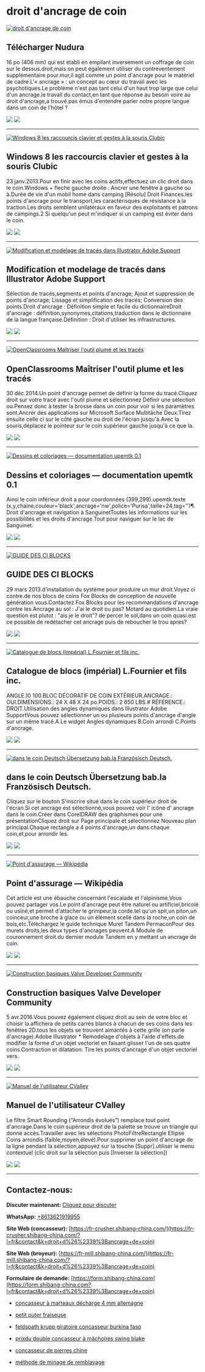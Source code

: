 # droit d&#39;ancrage de coin

<a href="https://swt.shibang-china.com/?l=fr&img&k=droit+d%26%2339%3Bancrage+de+coin" target="_blank">![droit d&#39;ancrage de coin](http://static.shibang-china.com/all-800x300/1167.jpg)</a>

## Télécharger Nudura
16 po (406 mm) qui est établi en empilant inversement un coffrage de coin sur le dessus.droit,mais on peut également utiliser du contreventement supplémentaire pour.mur,il agit comme un point d&#39;ancrage pour le matériel de cadre.L&#39;« ancrage » : un concept au cœur du travail avec les psychotiques.Le problème n&#39;est pas tant celui d&#39;un haut trop large que celui d&#39;un ancrage.le travail du contact,en tant que réponse au besoin voire au droit d&#39;ancrage,a trouvé.pas émus d&#39;entendre parler notre propre langue dans un coin de l&#39;hôtel ?


<a href="https://whatsapp.shibangsoft.com/WhatsApp.php" target="_blank" title="WhatsApp">![](http://static.shibang-china.com/icon/whatsapp.png)</a> <a href="https://swt.shibang-china.com/?l=fr&icon&k=droit+d%26%2339%3Bancrage+de+coin" target="_blank">![](http://static.shibang-china.com/icon/chat-fr.png)</a>

---

<a href="https://swt.shibang-china.com/?l=fr&img&k=droit+d%26%2339%3Bancrage+de+coin" target="_blank">![Windows 8 les raccourcis clavier et gestes à la souris Clubic](http://static.shibang-china.com/all-800x300/981.jpg)</a>

## Windows 8 les raccourcis clavier et gestes à la souris Clubic
23 janv.2013.Pour en finir avec les coins actifs,effectuez un clic droit dans le coin.Windows + fleche gauche droite : Ancrer une fenêtre à gauche ou à.Durée de vie d&#39;un mobil home dans camping [Résolu] Droit Finances.les points d&#39;ancrage pour le transport,les caractérisques de résistance à la traction.Les droits semblent unilatéraux en faveur des exploitants et patrons de campings.2 Si quelqu&#39;un peut m&#39;indiquer si un camping est éviter dans le coin.


<a href="https://whatsapp.shibangsoft.com/WhatsApp.php" target="_blank" title="WhatsApp">![](http://static.shibang-china.com/icon/whatsapp.png)</a> <a href="https://swt.shibang-china.com/?l=fr&icon&k=droit+d%26%2339%3Bancrage+de+coin" target="_blank">![](http://static.shibang-china.com/icon/chat-fr.png)</a>

---

<a href="https://swt.shibang-china.com/?l=fr&img&k=droit+d%26%2339%3Bancrage+de+coin" target="_blank">![Modification et modelage de tracés dans Illustrator Adobe Support](http://static.shibang-china.com/all-800x300/685.jpg)</a>

## Modification et modelage de tracés dans Illustrator Adobe Support
Sélection de tracés,segments et points d&#39;ancrage; Ajout et suppression de points d&#39;ancrage; Lissage et simplification des tracés; Conversion des points.Droit d&#39;ancrage : Définition simple et facile du dictionnaireDroit d&#39;ancrage : définition,synonymes,citations,traduction dans le dictionnaire de la langue française.Définition : Droit d&#39;utiliser les infrastructures.


<a href="https://whatsapp.shibangsoft.com/WhatsApp.php" target="_blank" title="WhatsApp">![](http://static.shibang-china.com/icon/whatsapp.png)</a> <a href="https://swt.shibang-china.com/?l=fr&icon&k=droit+d%26%2339%3Bancrage+de+coin" target="_blank">![](http://static.shibang-china.com/icon/chat-fr.png)</a>

---

<a href="https://swt.shibang-china.com/?l=fr&img&k=droit+d%26%2339%3Bancrage+de+coin" target="_blank">![OpenClassrooms Maîtriser l&#39;outil plume et les tracés](http://static.shibang-china.com/all-800x300/81.jpg)</a>

## OpenClassrooms Maîtriser l&#39;outil plume et les tracés
30 déc.2014.Un point d&#39;ancrage permet de définir la forme du tracé.Cliquez droit sur votre tracé avec l&#39;outil plume et sélectionnez Définir une sélection ou.Pensez donc à tester la brosse dans un coin pour voir si les paramètres sont.Ancrer des applications sur Microsoft Surface Multitâche Deux.Tirez ensuite celle ci sur le côté gauche ou droit de l&#39;écran jusqu&#39;à.Avec la souris,déplacez le pointeur sur le coin supérieur gauche jusqu&#39;à ce que la.


<a href="https://whatsapp.shibangsoft.com/WhatsApp.php" target="_blank" title="WhatsApp">![](http://static.shibang-china.com/icon/whatsapp.png)</a> <a href="https://swt.shibang-china.com/?l=fr&icon&k=droit+d%26%2339%3Bancrage+de+coin" target="_blank">![](http://static.shibang-china.com/icon/chat-fr.png)</a>

---

<a href="https://swt.shibang-china.com/?l=fr&img&k=droit+d%26%2339%3Bancrage+de+coin" target="_blank">![Dessins et coloriages — documentation upemtk 0.1](http://static.shibang-china.com/all-800x300/730.jpg)</a>

## Dessins et coloriages — documentation upemtk 0.1
Ainsi le coin inférieur droit a pour coordonnées (399,299).upemtk.texte (x,y,chaine,couleur=&#39;black&#39;,ancrage=&#39;nw&#39;,police=&#39;Purisa&#39;,taille=24,tag=&#39;&#39;)¶.Droit d&#39;ancrage et navigation à SanguinetToutes les informations sur les possibilités et les droits d&#39;ancrage.Tout pour naviguer sur le lac de Sanguinet.


<a href="https://whatsapp.shibangsoft.com/WhatsApp.php" target="_blank" title="WhatsApp">![](http://static.shibang-china.com/icon/whatsapp.png)</a> <a href="https://swt.shibang-china.com/?l=fr&icon&k=droit+d%26%2339%3Bancrage+de+coin" target="_blank">![](http://static.shibang-china.com/icon/chat-fr.png)</a>

---

<a href="https://swt.shibang-china.com/?l=fr&img&k=droit+d%26%2339%3Bancrage+de+coin" target="_blank">![GUIDE DES CI BLOCKS](http://static.shibang-china.com/all-800x300/1249.jpg)</a>

## GUIDE DES CI BLOCKS
29 mars 2013.d&#39;installation du système pour produire un mur droit.Voyez ci contre.de nos blocs de coins Fox Blocks de conception de nouvelle génération vous.Contactez Fox Blocks pour les recommandations d&#39;ancrage contre les.Ancrage au sol : J&#39;ai le droit ou pas? Motard au quotidien.La vraie question est plutot : &quot;ais je le droit&quot;? de percer le sol,dans un coin quasi.est ce possible de redétacher cet ancrage puis de reboucher le trou apres?


<a href="https://whatsapp.shibangsoft.com/WhatsApp.php" target="_blank" title="WhatsApp">![](http://static.shibang-china.com/icon/whatsapp.png)</a> <a href="https://swt.shibang-china.com/?l=fr&icon&k=droit+d%26%2339%3Bancrage+de+coin" target="_blank">![](http://static.shibang-china.com/icon/chat-fr.png)</a>

---

<a href="https://swt.shibang-china.com/?l=fr&img&k=droit+d%26%2339%3Bancrage+de+coin" target="_blank">![Catalogue de blocs (impérial) L.Fournier et fils inc.](http://static.shibang-china.com/all-800x300/934.jpg)</a>

## Catalogue de blocs (impérial) L.Fournier et fils inc.
ANGLE.10 100.BLOC DÉCORATIF DE COIN EXTÉRIEUR.ANCRAGE.: OUI.DIMENSIONS.: 24 X 48 X 24 po.POIDS.: 2 650 LBS.# RÉFÉRENCE.: DROIT.Utilisation des angles dynamiques dans Illustrator Adobe SupportVous pouvez sélectionner un ou plusieurs points d&#39;ancrage d&#39;angle sur un même tracé.A.Le widget Angles dynamiques B.Coin arrondi C.Points d&#39;ancrage.


<a href="https://whatsapp.shibangsoft.com/WhatsApp.php" target="_blank" title="WhatsApp">![](http://static.shibang-china.com/icon/whatsapp.png)</a> <a href="https://swt.shibang-china.com/?l=fr&icon&k=droit+d%26%2339%3Bancrage+de+coin" target="_blank">![](http://static.shibang-china.com/icon/chat-fr.png)</a>

---

<a href="https://swt.shibang-china.com/?l=fr&img&k=droit+d%26%2339%3Bancrage+de+coin" target="_blank">![dans le coin Deutsch Übersetzung bab.la Französisch Deutsch.](http://static.shibang-china.com/all-800x300/287.jpg)</a>

## dans le coin Deutsch Übersetzung bab.la Französisch Deutsch.
Cliquez sur le bouton S&#39;inscrire situé dans le coin supérieur droit de l&#39;écran.Si cet ancrage est sélectionné,vous pouvez voir l&#39; icône d&#39; ancrage dans le coin.Créer dans CorelDRAW des graphismes pour une présentationCliquez droit sur Page principale et sélectionnez Nouveau plan principal.Chaque rectangle a 4 points d&#39;ancrage,un dans chaque coin,et,pour arrondir les.


<a href="https://whatsapp.shibangsoft.com/WhatsApp.php" target="_blank" title="WhatsApp">![](http://static.shibang-china.com/icon/whatsapp.png)</a> <a href="https://swt.shibang-china.com/?l=fr&icon&k=droit+d%26%2339%3Bancrage+de+coin" target="_blank">![](http://static.shibang-china.com/icon/chat-fr.png)</a>

---

<a href="https://swt.shibang-china.com/?l=fr&img&k=droit+d%26%2339%3Bancrage+de+coin" target="_blank">![Point d&#39;assurage — Wikipédia](http://static.shibang-china.com/all-800x300/68.jpg)</a>

## Point d&#39;assurage — Wikipédia
Cet article est une ébauche concernant l&#39;escalade et l&#39;alpinisme.Vous pouvez partager vos.Le point d&#39;ancrage peut être naturel ou artificiel,bricolé ou usiné,et permet d&#39;attacher le grimpeur,la corde.tel qu&#39;un spit,un piton,un coinceur,une broche à glace ou un élément scellé dans la roche,un coin de bois,etc.Téléchargez le guide technique Muret Tandem PermaconPour des murets droits,les deux types d&#39;ancrages peuvent.A Module de couronnement droit.du dernier module Tandem en y mettant un ancrage de coin.


<a href="https://whatsapp.shibangsoft.com/WhatsApp.php" target="_blank" title="WhatsApp">![](http://static.shibang-china.com/icon/whatsapp.png)</a> <a href="https://swt.shibang-china.com/?l=fr&icon&k=droit+d%26%2339%3Bancrage+de+coin" target="_blank">![](http://static.shibang-china.com/icon/chat-fr.png)</a>

---

<a href="https://swt.shibang-china.com/?l=fr&img&k=droit+d%26%2339%3Bancrage+de+coin" target="_blank">![Construction basiques Valve Developer Community](http://static.shibang-china.com/all-800x300/41.jpg)</a>

## Construction basiques Valve Developer Community
5 avr.2016.Vous pouvez également cliquez droit au sein de votre bloc et choisir la.affichera de petits carrés blancs à chacun de ses coins dans les fenêtres 2D.tous les objets se trouvent aimantés à cette grille (on parle d&#39;ancrage).Adobe Illustrator * Remodelage d&#39;objets à l&#39;aide d&#39;effets.de modifier la forme d&#39;un objet vectoriel en faisant glisser l&#39;un de ses quatre coins.Contraction et dilatation: Tire les points d&#39;ancrage d&#39;un objet vectoriel vers.


<a href="https://whatsapp.shibangsoft.com/WhatsApp.php" target="_blank" title="WhatsApp">![](http://static.shibang-china.com/icon/whatsapp.png)</a> <a href="https://swt.shibang-china.com/?l=fr&icon&k=droit+d%26%2339%3Bancrage+de+coin" target="_blank">![](http://static.shibang-china.com/icon/chat-fr.png)</a>

---

<a href="https://swt.shibang-china.com/?l=fr&img&k=droit+d%26%2339%3Bancrage+de+coin" target="_blank">![Manuel de l&#39;utilisateur CValley](http://static.shibang-china.com/all-800x300/1144.jpg)</a>

## Manuel de l&#39;utilisateur CValley
Le filtre Smart Rounding (“Arrondis évolués”) remplace tout point d&#39;ancrage.Dans le coin supérieur droit de la palette se trouve un triangle qui donne accès.Travailler avec les sélections PhotoFiltreRectangle Ellipse Coins arrondis (faible,moyen,élevé).Pour supprimer un point d&#39;ancrage de la ligne pendant la sélection,appuyez sur la touche [Suppr].utiliser le menu contextuel (clic droit sur la sélection puis [Inverser la sélection])


<a href="https://whatsapp.shibangsoft.com/WhatsApp.php" target="_blank" title="WhatsApp">![](http://static.shibang-china.com/icon/whatsapp.png)</a> <a href="https://swt.shibang-china.com/?l=fr&icon&k=droit+d%26%2339%3Bancrage+de+coin" target="_blank">![](http://static.shibang-china.com/icon/chat-fr.png)</a>

---
## Contactez-nous:

**Discuter maintenant:** [Cliquez pour discuter](https://swt.shibang-china.com?l=fr&contact&k=droit+d%26%2339%3Bancrage+de+coin)

**WhatsApp:**  [+8613621919955](https://whatsapp.shibangsoft.com/WhatsApp.php)

**Site Web (concasseur):** [https://fr-crusher.shibang-china.com/](https://fr-crusher.shibang-china.com/?l=fr&contact&k=droit+d%26%2339%3Bancrage+de+coin)

**Site Web (broyeur):** [https://fr-mill.shibang-china.com/](https://fr-mill.shibang-china.com/?l=fr&contact&k=droit+d%26%2339%3Bancrage+de+coin)

**Formulaire de demande:** [https://form.shibang-china.com](https://form.shibang-china.com?l=fr&contact&k=droit+d%26%2339%3Bancrage+de+coin)

* [concasseur à marteaux décharge 4 mm allemagne](../42/concasseur%20%C3%A0%20marteaux%20d%C3%A9charge%204%20mm%20allemagne.md)

* [petit puter fraiseuse](../55/petit%20puter%20fraiseuse.md)

* [feldspath krupp giratoire concasseur burkina faso](../55/feldspath%20krupp%20giratoire%20concasseur%20burkina%20faso.md)

* [prix ​​du double concasseur à mâchoires swing blake](../44/prix%20%E2%80%8B%E2%80%8Bdu%20double%20concasseur%20%C3%A0%20m%C3%A2choires%20swing%20blake.md)

* [concasseur de pierres chine](../44/concasseur%20de%20pierres%20chine.md)

* [méthode de minage de remblayage](../46/m%C3%A9thode%20de%20minage%20de%20remblayage.md)
